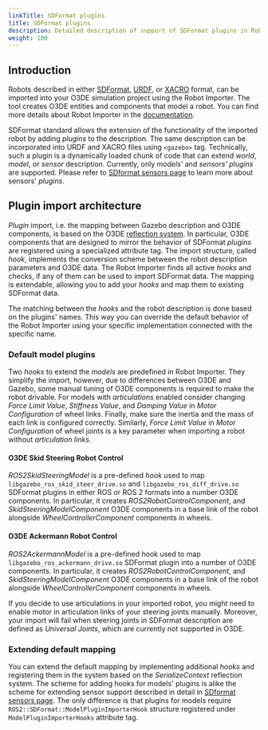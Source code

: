 ```yaml
---
linkTitle: SDFormat plugins
title: SDFormat plugins
description: Detailed description of support of SDFormat plugins in Robot Importer.
weight: 100
---
```


## Introduction

Robots described in either [SDFormat](http://sdformat.org/), [URDF](http://wiki.ros.org/urdf), or [XACRO](http://wiki.ros.org/xacro) format, can be imported into your O3DE simulation project using the Robot Importer. The tool creates O3DE entities and components that model a robot. You can find more details about Robot Importer in the [documentation](/docs/user-guide/interactivity/robotics/importing-robot/). 

SDFormat standard allows the extension of the functionality of the imported robot by adding _plugins_ to the description. The same description can be incorporated into URDF and XACRO files using `<gazebo>` tag. Technically, such a plugin is a dynamically loaded chunk of code that can extend _world_, _model_, or _sensor_ description. Currently, only _models'_ and _sensors'_ _plugins_ are supported. Please refer to [SDformat sensors page](./sdformat-sensors.md) to learn more about sensors' _plugins_. 

## Plugin import architecture

_Plugin_ import, i.e. the mapping between Gazebo description and O3DE components, is based on the O3DE [reflection system](/docs/user-guide/programming/components/reflection/reflecting-for-serialization/). In particular, O3DE components that are designed to mirror the behavior of SDFormat _plugins_ are registered using a specialized attribute tag. The import structure, called _hook_, implements the conversion scheme between the robot description parameters and O3DE data. The Robot Importer finds all active _hooks_ and checks, if any of them can be used to import SDFormat data. The mapping is extendable, allowing you to add your _hooks_ and map them to existing SDFormat data.

The matching between the _hooks_ and the robot description is done based on the plugins' names. This way you can override the default behavior of the Robot Importer using your specific implementation connected with the specific name. 

### Default model plugins

Two _hooks_ to extend the _models_ are predefined in Robot Importer. They simplify the import, however, due to differences between O3DE and Gazebo, some manual tuning of O3DE components is required to make the robot drivable. For models with _articulations_ enabled consider changing _Force Limit Value_, _Stiffness Value_, and _Damping Value_ in _Motor Configuration_ of wheel links. Finally, make sure the inertia and the mass of each link is configured correctly. Similarly, _Force Limit Value_ in _Motor Configuration_ of wheel joints is a key parameter when importing a robot without _articulation links_. 

#### O3DE Skid Steering Robot Control

_ROS2SkidSteeringModel_ is a pre-defined _hook_ used to map `libgazebo_ros_skid_steer_drive.so` and `libgazebo_ros_diff_drive.so` SDFormat plugins in either ROS or ROS 2 formats into a number O3DE components. In particular, it creates _ROS2RobotControlComponent_, and _SkidSteeringModelComponent_ O3DE components in a base link of the robot alongside _WheelControllerComponent_  components in wheels. 

#### O3DE Ackermann Robot Control

_ROS2AckermannModel_ is a pre-defined hook used to map `libgazebo_ros_ackermann_drive.so` SDFormat plugin into a number of O3DE components. In particular, it creates _ROS2RobotControlComponent_, and _SkidSteeringModelComponent_ O3DE components in a base link of the robot alongside _WheelControllerComponent_  components in wheels. 

If you decide to use articulations in your imported robot, you might need to enable motor in articulation links of your steering joints manually. Moreover, your import will fail when steering joints in SDFormat description are defined as _Universal Joints_, which are currently not supported in O3DE.

### Extending default mapping

You can extend the default mapping by implementing additional _hooks_ and registering them in the system based on the _SerializeContext_ reflection system. The scheme for adding hooks for models' plugins is alike the scheme for extending sensor support described in detail in [SDformat sensors page](./sdformat-sensors.md). The only difference is that plugins for models require `ROS2::SDFormat::ModelPluginImporterHook` structure registered under `ModelPluginImporterHooks` attribute tag.

<!--- TODO: add a link to the tutorial with step-by-step hook implementation -->

